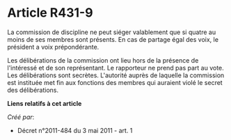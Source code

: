 # Article R431-9

La commission de discipline ne peut siéger valablement que si quatre au moins de ses membres sont présents. En cas de partage
égal des voix, le président a voix prépondérante. 

Les délibérations de la commission ont lieu hors de la présence de l'intéressé et de son représentant. Le rapporteur ne prend
pas part au vote. Les délibérations sont secrètes. L'autorité auprès de laquelle la commission est instituée met fin aux
fonctions des membres qui auraient violé le secret des délibérations.

**Liens relatifs à cet article**

_Créé par_:

  - Décret n°2011-484 du 3 mai 2011 - art. 1
